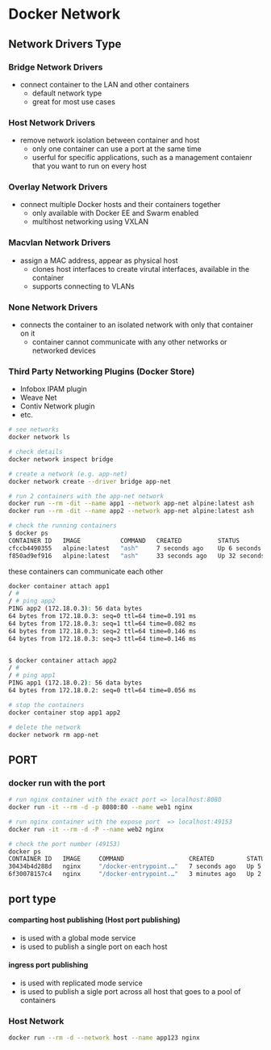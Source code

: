 # Docker Network

## Network Drivers Type

### Bridge Network Drivers
- connect container to the LAN and other containers
    - default network type
    - great for most use cases

### Host Network Drivers
- remove network isolation between container and host
    - only one container can use a port at the same time
    - userful for specific applications, such as a management contaienr that you want to run on every host

### Overlay Network Drivers
- connect multiple Docker hosts and their containers together
    - only available with Docker EE and Swarm enabled
    - multihost networking using VXLAN

### Macvlan Network Drivers
- assign a MAC address, appear as physical host
    - clones host interfaces to create virutal interfaces, available in the container
    - supports connecting to VLANs

### None Network Drivers
- connects the container to an isolated network with only that container on it
    - container cannot communicate with any other networks or networked devices

### Third Party Networking Plugins (Docker Store)
- Infobox IPAM plugin
- Weave Net
- Contiv Network plugin
- etc.


```bash
# see networks
docker network ls

# check details
docker network inspect bridge

# create a network (e.g. app-net)
docker network create --driver bridge app-net

# run 2 containers with the app-net network
docker run --rm -dit --name app1 --network app-net alpine:latest ash
docker run --rm -dit --name app2 --network app-net alpine:latest ash

# check the running containers
$ docker ps
CONTAINER ID   IMAGE           COMMAND   CREATED          STATUS          PORTS     NAMES
cfccb4490355   alpine:latest   "ash"     7 seconds ago    Up 6 seconds              app2
f850ad9ef916   alpine:latest   "ash"     33 seconds ago   Up 32 seconds             app1

```

these containers can communicate each other
```bash
docker container attach app1
/ # 
/ # ping app2
PING app2 (172.18.0.3): 56 data bytes
64 bytes from 172.18.0.3: seq=0 ttl=64 time=0.191 ms
64 bytes from 172.18.0.3: seq=1 ttl=64 time=0.082 ms
64 bytes from 172.18.0.3: seq=2 ttl=64 time=0.146 ms
64 bytes from 172.18.0.3: seq=3 ttl=64 time=0.146 ms


$ docker container attach app2
/ # 
/ # ping app1
PING app1 (172.18.0.2): 56 data bytes
64 bytes from 172.18.0.2: seq=0 ttl=64 time=0.056 ms

# stop the containers
docker container stop app1 app2

# delete the network
docker network rm app-net

```

## PORT

### docker run with the port

```bash
# run nginx container with the exact port => localhost:8080
docker run -it --rm -d -p 8080:80 --name web1 nginx

# run nginx container with the expose port  => localhost:49153
docker run -it --rm -d -P --name web2 nginx

# check the port number (49153)
docker ps
CONTAINER ID   IMAGE     COMMAND                  CREATED         STATUS         PORTS                                     NAMES
30434b4d288d   nginx     "/docker-entrypoint.…"   7 seconds ago   Up 5 seconds   0.0.0.0:49153->80/tcp, :::49153->80/tcp   web2
6f30078157c4   nginx     "/docker-entrypoint.…"   3 minutes ago   Up 2 minutes   0.0.0.0:8080->80/tcp, :::8080->80/tcp     web1

```

## port type

#### comparting host publishing (Host port publishing)
- is used with a global mode service
- is used to publish a single port on each host

#### ingress port publishing
- is used with replicated mode service
- is used to publish a sigle port across all host that goes to a pool of containers


### Host Network

```bash
docker run --rm -d --network host --name app123 nginx
```
